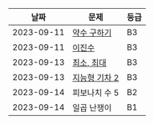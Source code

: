 | 날짜 | 문제                                                                                                                                           | 등급 |
|---|----------------------------------------------------------------------------------------------------------------------------------------------|---|
|2023-09-11 | <a href="https://github.com/halfTaim/Algorithm/blob/main/9%EC%9B%94/AH/%EC%95%BD%EC%88%98%20%EA%B5%AC%ED%95%98%EA%B8%B0.py">약수 구하기</a>       | B3 |
|2023-09-11 | <a href="https://github.com/halfTaim/Algorithm/blob/main/9%EC%9B%94/AH/%EC%9D%B4%EC%A7%84%EC%88%98.py">이진수</a>                               | B3 |
|2023-09-13 | <a href="https://github.com/halfTaim/Algorithm/blob/main/9%EC%9B%94/AH/%EC%B5%9C%EC%86%8C%20%EC%B5%9C%EB%8C%80.py">최소, 최대</a>                | B3 |
|2023-09-13 | <a href="https://github.com/halfTaim/Algorithm/blob/main/9%EC%9B%94/AH/%EC%A7%80%EB%8A%A5%ED%98%95%20%EA%B8%B0%EC%B0%A8%202.py">지능형 기차 2</a> | B3 |
|2023-09-14 | 피보나치 수 5 | B2 |
|2023-09-14 | 일곱 난쟁이 | B1 |